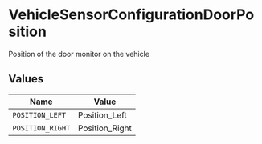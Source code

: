 # VehicleSensorConfigurationDoorPosition

Position of the door monitor on the vehicle


## Values

| Name             | Value            |
| ---------------- | ---------------- |
| `POSITION_LEFT`  | Position_Left    |
| `POSITION_RIGHT` | Position_Right   |